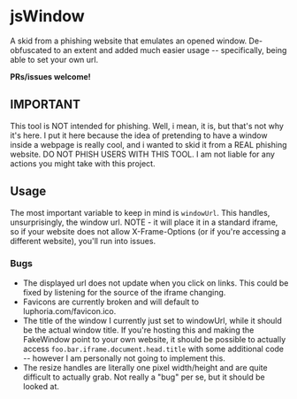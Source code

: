 # jsWindow
A skid from a phishing website that emulates an opened window. De-obfuscated to an extent and added much easier usage -- specifically, being able to set your own url.

**PRs/issues welcome!**

## IMPORTANT
This tool is NOT intended for phishing. Well, i mean, it is, but that's not why it's here. I put it here because the idea of pretending to have a window inside a webpage is really cool, and i wanted to skid it from a REAL phishing website. DO NOT PHISH USERS WITH THIS TOOL. I am not liable for any actions you might take with this project.

## Usage
The most important variable to keep in mind is `windowUrl`. This handles, unsurprisingly, the window url. NOTE - it will place it in a standard iframe, so if your website does not allow X-Frame-Options (or if you're accessing a different website), you'll run into issues.

### Bugs
 - The displayed url does not update when you click on links. This could be fixed by listening for the source of the iframe changing.
 - Favicons are currently broken and will default to luphoria.com/favicon.ico.
 - The title of the window I currently just set to windowUrl, while it should be the actual window title. If you're hosting this and making the FakeWindow point to your own website, it should be possible to actually access `foo.bar.iframe.document.head.title` with some additional code -- however I am personally not going to implement this.
 - The resize handles are literally one pixel width/height and are quite difficult to actually grab. Not really a "bug" per se, but it should be looked at.
